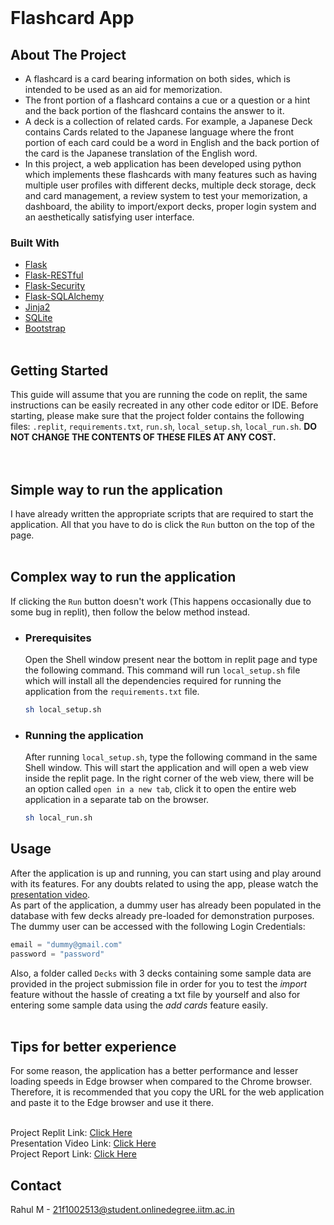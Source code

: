 <br>

# Flashcard App

## About The Project
<ul>
<li>
A flashcard is a card bearing information on both sides, which is intended to be used as an aid for memorization.</li>
<li>The front portion of a flashcard contains a cue or a question or a hint and the back portion of the flashcard contains the answer to it. 
</li>
<li>
A deck is a collection of related cards. For example, a Japanese Deck contains Cards related to the Japanese language where the front portion of each card could be a word in English and the back portion of the card is the Japanese translation of the English word.
</li>
<li>
In this project, a web application has been developed using python which implements these flashcards with many features such as having multiple user profiles with different decks, multiple deck storage, deck and card management, a review system to test your memorization, a dashboard, the ability to import/export decks, proper login system and an aesthetically satisfying user interface.
</li>
</ul>


### Built With

* [Flask](https://flask.palletsprojects.com/en/2.0.x/)
* [Flask-RESTful](https://flask-restful.readthedocs.io/en/latest/)
* [Flask-Security](https://pythonhosted.org/Flask-Security/)
* [Flask-SQLAlchemy](https://flask-sqlalchemy.palletsprojects.com/en/2.x/)
* [Jinja2](https://jinja.palletsprojects.com/en/3.0.x/)
* [SQLite](https://www.sqlite.org/index.html)
* [Bootstrap](https://getbootstrap.com/)
<br><br>


## Getting Started

This guide will assume that you are running the code on replit, the same instructions can be easily recreated in any other code editor or IDE. Before starting, please make sure that the project folder contains the following files: `.replit`, `requirements.txt`, `run.sh`, `local_setup.sh`, `local_run.sh`. <b>DO NOT CHANGE THE CONTENTS OF THESE FILES AT ANY COST.<br>
</b><br><br>


## Simple way to run the application

I have already written the appropriate scripts that are required to start the application. All that you have to do is click the `Run` button on the top of the page.<br><br>

## Complex way to run the application
If clicking the `Run` button doesn't work (This happens occasionally due to some bug in replit), then follow the below method instead.



-  ### Prerequisites

   Open the Shell window present near the bottom in replit page and type the following command. This command will run `local_setup.sh` file which will install all the dependencies required for running the application from the `requirements.txt` file.
   ```sh
   sh local_setup.sh
   ```



-  ### Running the application

   After running `local_setup.sh`, type the following command in the same Shell window. This will start the application and will open a web view inside the replit page. In the right corner of the web view, there will be an option called `open in a new tab`, click it to open the entire web application in a separate tab on the browser.
   ```sh
   sh local_run.sh
   ```



## Usage

After the application is up and running, you can start using and play around with its features. For any doubts related to using the app, please watch the [presentation video](https://drive.google.com/file/d/1r1wO9ef5dyex0drmyKPv82QaKSuxgoAv/view?usp=sharing).
<br>
As part of the application, a dummy user has already been populated in the database with few decks already pre-loaded for demonstration purposes. The dummy user can be accessed with the following Login Credentials:<br>
```py
email = "dummy@gmail.com"
password = "password"
```
Also, a folder called `Decks` with 3 decks containing some sample data are provided in the project submission file in order for you to test the *import* feature without the hassle of creating a txt file by yourself and also for entering some sample data using the *add cards* feature easily.<br><br>



## Tips for better experience

For some reason, the application has a better performance and lesser loading speeds in Edge browser when compared to the Chrome browser. Therefore, it is recommended that you copy the URL for the web application and paste it to the Edge browser and use it there.
<br><br>

Project Replit Link: [Click Here](https://replit.com/@RahulM7323/Flashcard-App?v=1)<br>
Presentation Video Link:
[Click Here](https://drive.google.com/file/d/1r1wO9ef5dyex0drmyKPv82QaKSuxgoAv/view?usp=sharing)<br>
Project Report Link:
[Click Here](https://drive.google.com/file/d/1bDZvSikplgzy7gyI3TnfW_dn0-TY0otN/view?usp=sharing)
## Contact

Rahul M - <21f1002513@student.onlinedegree.iitm.ac.in>
